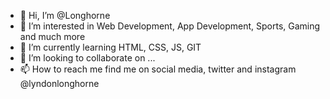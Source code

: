 - 👋 Hi, I’m @Longhorne 
- 👀 I’m interested in Web Development, App Development, Sports, Gaming and much more
- 🌱 I’m currently learning HTML, CSS, JS, GIT
- 💞️ I’m looking to collaborate on ...
- 📫 How to reach me find me on social media, twitter and instagram @lyndonlonghorne

<!---
Longhorne/Longhorne is a ✨ special ✨ repository because its `README.md` (this file) appears on your GitHub profile.
You can click the Preview link to take a look at your changes.
--->
